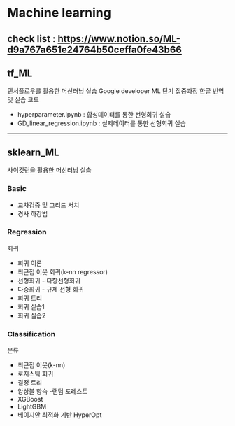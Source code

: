 # Machine learning
check list : https://www.notion.so/ML-d9a767a651e24764b50ceffa0fe43b66
---

## tf_ML
텐서플로우를 활용한 머신러닝 실습
Google developer ML 단기 집중과정 한글 번역 및 실습 코드

* hyperparameter.ipynb : 합성데이터를 통한 선형회귀 실습
* GD_linear_regression.ipynb : 실제데이터를 통한 선형회귀 실습

---

## sklearn_ML

사이킷런을 활용한 머신러닝 실습
### Basic
* 교차검증 및 그리드 서치
* 경사 하강법 

### Regression
회귀
* 회귀 이론
* 최근접 이웃 회귀(k-nn regressor)
* 선형회귀 - 다항선형회귀
* 다중회귀 - 규제 선형 회귀
* 회귀 트리
* 회귀 실습1
* 회귀 실습2


### Classification
분류
* 최근접 이웃(k-nn)
* 로지스틱 회귀
* 결정 트리
* 앙상블 항슥 -랜덤 포레스트
* XGBoost
* LightGBM
* 베이지안 최적화 기반 HyperOpt

